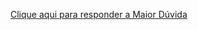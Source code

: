  [Clique aqui para responder a Maior Dúvida](https://docs.google.com/forms/d/e/1FAIpQLSf_c-7MaH5CxkiWHVF1aO37m7RXQP6kdLXrV2EIQWYgvIASkg/viewform?usp=sf_link)
